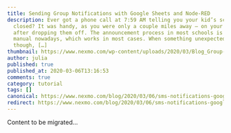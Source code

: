 ```yaml
---
title: Sending Group Notifications with Google Sheets and Node-RED
description: Ever got a phone call at 7:59 AM telling you your kid’s school is
  closed? It was handy, as you were only a couple miles away – on your way home,
  after dropping them off. The announcement process in most schools is still
  manual nowadays, which works in most cases. When something unexpected happens
  though, […]
thumbnail: https://www.nexmo.com/wp-content/uploads/2020/03/Blog_Group-Notifications_NodeRED_1200x600.png
author: julia
published: true
published_at: 2020-03-06T13:16:53
comments: true
category: tutorial
tags: []
canonical: https://www.nexmo.com/blog/2020/03/06/sms-notifications-google-sheets-nodered-dr
redirect: https://www.nexmo.com/blog/2020/03/06/sms-notifications-google-sheets-nodered-dr
---
```

Content to be migrated...
